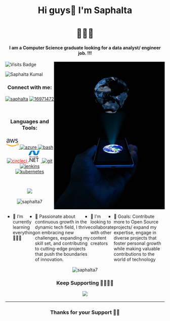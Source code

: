 <h1 align="center">Hi guys👋 I'm Saphalta </h1>
<h1 align='center'>👩🏽‍💻</h1>

<h4 align="center">I am a Computer Science graduate looking for a data analyst/ engineer job. !!!</h3>
<div class='flex-box'>
<img src="https://github.com/Saphalta7/Saphalta7/blob/main/ezgif.com-gif-maker.gif?raw=true" width='350' style='display: flex; flex:50%; float: right; flex-wrap: wrap; justify-content: space-between; width=100%, min-width:15%; margin:0;' align='right' >

   <ul style="display: flex; float: right; list-style-type: square;">
      <br>
<li>🔭 I’m currently learning everything 🧑🏻‍💻</li>
<li>🌱 Passionate about continuous growth in the dynamic tech field, I thrive on embracing new challenges, expanding my skill set, and contributing to cutting-edge projects that push the boundaries of innovation.</li>
<li>👯 I’m looking to collaborate with other content creators</li>
<li>🥅 Goals: Contribute more to Open Source projects/  expand my expertise, engage in diverse projects that foster personal growth while making valuable contributions to the world of technology</li>
</ul>   
</div>

![Visits Badge](https://badges.pufler.dev/visits/Saphalta7/Saphalta7)
<p align="left"> <img src="https://komarev.com/ghpvc/?username=Saphalta7&label=Profile%20views&color=09518B&style=round" alt="Saphalta Kumal" width='120'/> </p>


<h3 align="center">Connect with me:</h3>
<p align="center">
<a href="https://www.hackerrank.com/sbrai91" target="blank"><img align="center" src="https://raw.githubusercontent.com/rahuldkjain/github-profile-readme-generator/master/src/images/icons/Social/hackerrank.svg" alt="saphalta" height="30" width="40" /></a>
<a href="https://stackoverflow.com/users/18467777/saphalta" target="blank"><img align="center" src="https://raw.githubusercontent.com/rahuldkjain/github-profile-readme-generator/master/src/images/icons/Social/stack-overflow.svg" alt="16971472" height="30" width="40" /></a>
</p>
<br>

<h3 align="center">Languages and Tools:</h3>
<p align="center"> 
 <a href="https://aws.amazon.com" target="_blank" rel="noreferrer"> <img src="https://raw.githubusercontent.com/devicons/devicon/master/icons/amazonwebservices/amazonwebservices-original-wordmark.svg" alt="aws" width="40" height="40"/> </a> 
  <a href="https://azure.microsoft.com/en-in/" target="_blank" rel="noreferrer"> <img src="https://www.vectorlogo.zone/logos/microsoft_azure/microsoft_azure-icon.svg" alt="azure" width="40" height="40"/> </a> 
  <a href="https://www.gnu.org/software/bash/" target="_blank" rel="noreferrer"> <img src="https://www.vectorlogo.zone/logos/gnu_bash/gnu_bash-icon.svg" alt="bash" width="40" height="40"/> </a> 
  <a href="https://circleci.com" target="_blank" rel="noreferrer" style="color: red"/> <img src="https://www.vectorlogo.zone/logos/circleci/circleci-icon.svg" alt="circleci" width="40" height="40" > </a> 
  <a href="https://dotnet.microsoft.com/" target="_blank" rel="noreferrer"> <img src="https://raw.githubusercontent.com/devicons/devicon/master/icons/dot-net/dot-net-original-wordmark.svg" alt="dotnet" width="40" height="40"/> </a>
  <a href="https://git-scm.com/" target="_blank" rel="noreferrer"> <img src="https://www.vectorlogo.zone/logos/git-scm/git-scm-icon.svg" alt="git" width="40" height="40"/> </a> 
  <a href="https://www.jenkins.io" target="_blank" rel="noreferrer"> <img src="https://www.vectorlogo.zone/logos/jenkins/jenkins-icon.svg" alt="jenkins" width="40" height="40"/> </a>
  <a href="https://kubernetes.io" target="_blank" rel="noreferrer"> <img src="https://www.vectorlogo.zone/logos/kubernetes/kubernetes-icon.svg" alt="kubernetes" width="40" height="40"/> </a> 
</p>

<br>

<p align="center"><img src="https://github-readme-streak-stats.herokuapp.com/?user=Saphalta7&theme=blue-green"</p>
 <br/>
<p align="center"><img src="https://github-readme-stats.vercel.app/api/top-langs?username=saphalta7&show_icons=true&locale=en&layout=compact&title_color=28ea80&theme=blue-green" alt="saphalta7" width='350' height='200'></p>
<p align="center"><img align='center' src="https://github-readme-stats.vercel.app/api?username=saphalta7&show_icons=true&locale=en&title_color=28ea80&theme=blue-green" alt="saphalta7" width='450' height='300'></p>
 
<h3 align='center'>Keep Supporting 🤜🏻🤛🏻</h3>
<p align='center'><img src='https://github-profile-trophy.vercel.app/?username=Saphalta7&theme=onedark&column=8'></p>

---
<h3 align="center">Thanks for your Support 🙏🏻</h3>

